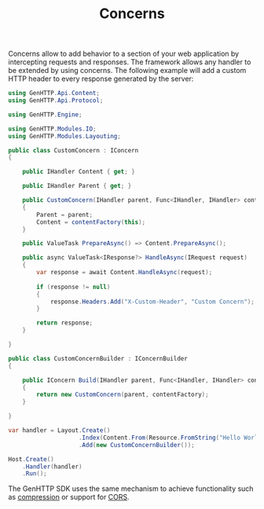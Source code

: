 ﻿---
title: Concerns
description: Add behavior to all handlers within a section of your web application.
weight: 4
cascade:
  type: docs
---

Concerns allow to add behavior to a section of your web application by intercepting requests and responses.
The framework allows any handler to be extended by using concerns. The following example will add
a custom HTTP header to every response generated by the server:

```csharp
using GenHTTP.Api.Content;
using GenHTTP.Api.Protocol;

using GenHTTP.Engine;

using GenHTTP.Modules.IO;
using GenHTTP.Modules.Layouting;

public class CustomConcern : IConcern
{

    public IHandler Content { get; }

    public IHandler Parent { get; }

    public CustomConcern(IHandler parent, Func<IHandler, IHandler> contentFactory)
    {
        Parent = parent;
        Content = contentFactory(this);
    }

    public ValueTask PrepareAsync() => Content.PrepareAsync();

    public async ValueTask<IResponse?> HandleAsync(IRequest request)
    {
        var response = await Content.HandleAsync(request);
        
        if (response != null) 
        {
            response.Headers.Add("X-Custom-Header", "Custom Concern");
        }

        return response;
    }

}

public class CustomConcernBuilder : IConcernBuilder
{

    public IConcern Build(IHandler parent, Func<IHandler, IHandler> contentFactory)
    {
        return new CustomConcern(parent, contentFactory);
    }

}

var handler = Layout.Create()
                    .Index(Content.From(Resource.FromString("Hello World")))
                    .Add(new CustomConcernBuilder());

Host.Create()
    .Handler(handler)
    .Run();
```

The GenHTTP SDK uses the same mechanism to achieve functionality such as [compression](./compression)
or support for [CORS](./cors).
